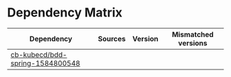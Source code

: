 # Dependency Matrix

Dependency | Sources | Version | Mismatched versions
---------- | ------- | ------- | -------------------
[cb-kubecd/bdd-spring-1584800548](https://github.com/cb-kubecd/bdd-spring-1584800548.git) |  | []() | 
